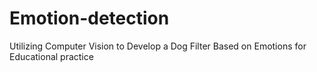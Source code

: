 # Emotion-detection
Utilizing Computer Vision to Develop a Dog Filter Based on Emotions for  Educational practice
